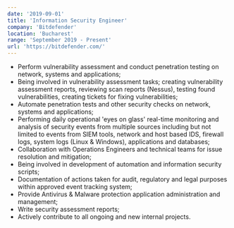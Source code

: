 ```yaml
---
date: '2019-09-01'
title: 'Information Security Engineer'
company: 'Bitdefender'
location: 'Bucharest'
range: 'September 2019 - Present'
url: 'https://bitdefender.com/'
---
```


- Perform vulnerability assessment and conduct penetration testing on network, systems and applications;
- Being involved in vulnerability assessment tasks; creating vulnerability assessment reports, reviewing scan reports (Nessus), testing found vulnerabilities, creating tickets for fixing vulnerabilities;
- Automate penetration tests and other security checks on network, systems and applications;
- Performing daily operational 'eyes on glass' real-time monitoring and analysis of security events from multiple sources including but not limited to events from SIEM tools, network and host based IDS, firewall logs, system logs (Linux & Windows), applications and databases;
- Collaboration with Operations Engineers and technical teams for issue resolution and mitigation;
- Being involved in development of automation and information security scripts;
- Documentation of actions taken for audit, regulatory and legal purposes within approved event tracking system;
- Provide Antivirus & Malware protection application administration and management;
- Write security assessment reports;
- Actively contribute to all ongoing and new internal projects.
